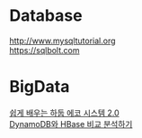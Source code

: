 # Database

<http://www.mysqltutorial.org>  
<https://sqlbolt.com>  

# BigData

[쉽게 배우는 하둡 에코 시스템 2.0](http://blrunner.com/99)  
[DynamoDB와 HBase 비교 분석하기](http://blog.recopick.com/33)  
